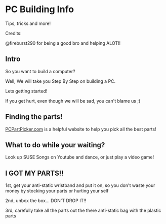 # PC Building Info
Tips, tricks and more!

Credits: 

@fireburst290 for being a good bro and helping ALOT!!

## Intro

So you want to build a computer?

Well, We will take you Step By Step on building a PC.

Lets getting started!

If you get hurt, even though we will be sad, you can't blame us ;)

## Finding the parts!
[PCPartPicker.com](https://www.pcpartpicker.com/) is a helpful website to help you pick all the best parts!

## What to do while your waiting?
Look up SUSE Songs on Youtube and dance, or just play a video game!

## I GOT MY PARTS!!
1st, get your anti-static wristband and put it on, so you don't waste your money by stocking your parts or hurting your self

2nd, unbox the box... DON'T DROP IT!!

3rd, carefully take all the parts out the there anti-static bag with the plastic parts
